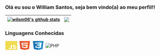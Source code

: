 ### Olá eu sou o William Santos, seja bem vindo(a) ao meu perfil!!

| <a href="https://github.com/wilsm06"><img align="center" src="https://github-readme-stats.vercel.app/api?username=wilsm06&show_icons=true&&layout=compact&theme=transparent&hide_border=true" alt="wilsm06's github stats" /></a>| <a href="https://github.com/wilsm06"><img align="center" src="https://github-readme-stats.vercel.app/api/top-langs/?username=wilsm06&layout=compact&theme=transparent&hide_border=true" /></a> |
| ------------- | ------------- |

  <div style="display: inline_block">
    <h3>Linguagens Conhecidas</h3>
    <img align="center" alt="Js" height="30" width="40" src="https://raw.githubusercontent.com/devicons/devicon/master/icons/javascript/javascript-plain.svg">
    <img align="center" alt="HTML" height="30" width="40" src="https://raw.githubusercontent.com/devicons/devicon/master/icons/html5/html5-original.svg">
    <img align="center" alt="CSS" height="30" width="40" src="https://raw.githubusercontent.com/devicons/devicon/master/icons/css3/css3-original.svg">
    <img align="center" alt="PHP" height="50" src="https://cdn.jsdelivr.net/gh/devicons/devicon/icons/php/php-original.svg">
  </div>

 

